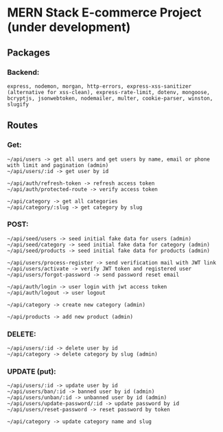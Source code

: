 # MERN Stack E-commerce Project (under development) 

## Packages

### Backend:
    express, nodemon, morgan, http-errors, express-xss-sanitizer (alternative for xss-clean), express-rate-limit, dotenv, mongoose, bcryptjs, jsonwebtoken, nodemailer, multer, cookie-parser, winston, slugify

## Routes
### Get:
    ~/api/users -> get all users and get users by name, email or phone with limit and pagination (admin)
    ~/api/users/:id -> get user by id

    ~/api/auth/refresh-token -> refresh access token
    ~/api/auth/protected-route -> verify access token 

    ~/api/category -> get all categories 
    ~/api/category/:slug -> get category by slug 

### POST:
    ~/api/seed/users -> seed initial fake data for users (admin)
    ~/api/seed/category -> seed initial fake data for category (admin)
    ~/api/seed/products -> seed initial fake data for products (admin)

    ~/api/users/process-register -> send verification mail with JWT link
    ~/api/users/activate -> verify JWT token and registered user
    ~/api/users/forgot-password -> send password reset email

    ~/api/auth/login -> user login with jwt access token
    ~/api/auth/logout -> user logout

    ~/api/category -> create new category (admin)

    ~/api/products -> add new product (admin)

   
### DELETE:
    ~/api/users/:id -> delete user by id
    ~/api/category -> delete category by slug (admin)

### UPDATE (put):
    ~/api/users/:id -> update user by id
    ~/api/users/ban/:id -> banned user by id (admin)
    ~/api/users/unban/:id -> unbanned user by id (admin)
    ~/api/users/update-password/:id -> update password by id
    ~/api/users/reset-password -> reset password by token

    ~/api/category -> update category name and slug